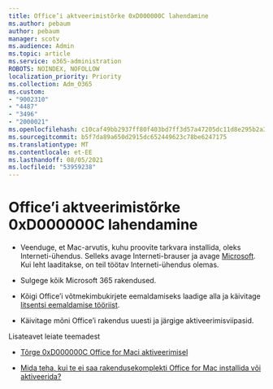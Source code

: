 ```yaml
---
title: Office’i aktveerimistõrke 0xD000000C lahendamine
ms.author: pebaum
author: pebaum
manager: scotv
ms.audience: Admin
ms.topic: article
ms.service: o365-administration
ROBOTS: NOINDEX, NOFOLLOW
localization_priority: Priority
ms.collection: Adm_O365
ms.custom:
- "9002310"
- "4487"
- "3496"
- "2000021"
ms.openlocfilehash: c10caf49bb2937ff80f403bd7ff3d57a47205dc11d8e295b2a34ddacf0eacfad
ms.sourcegitcommit: b5f7da89a650d2915dc652449623c78be6247175
ms.translationtype: MT
ms.contentlocale: et-EE
ms.lasthandoff: 08/05/2021
ms.locfileid: "53959238"
---
```

# <a name="resolve-office-activation-error-0xd000000c"></a>Office’i aktveerimistõrke 0xD000000C lahendamine

- Veenduge, et Mac-arvutis, kuhu proovite tarkvara installida, oleks Interneti-ühendus. Selleks avage Interneti-brauser ja avage [Microsoft](https://www.microsoft.com). Kui leht laaditakse, on teil töötav Interneti-ühendus olemas.

- Sulgege kõik Microsoft 365 rakendused.

- Kõigi Office’i võtmekimbukirjete eemaldamiseks laadige alla ja käivitage [litsentsi eemaldamise tööriist](https://go.microsoft.com/fwlink/?linkid=849815).

- Käivitage mõni Office’i rakendus uuesti ja järgige aktiveerimisviipasid.

Lisateavet leiate teemadest

- [Tõrge 0xD000000C Office for Maci aktiveerimisel](https://support.office.com/article/error-0xd000000c-when-activating-office-for-mac-da865931-4658-4829-ba2d-8133390c6d25)

- [Mida teha, kui te ei saa rakendusekomplekti Office for Mac installida või aktiveerida?](https://support.office.com/article/what-to-try-if-you-can-t-install-or-activate-office-for-mac-5efba2b4-b1e6-4e5f-bf3c-6ab945d03dea)
